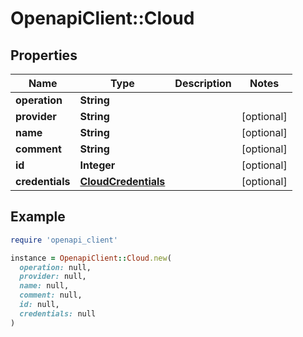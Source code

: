 # OpenapiClient::Cloud

## Properties

| Name | Type | Description | Notes |
| ---- | ---- | ----------- | ----- |
| **operation** | **String** |  |  |
| **provider** | **String** |  | [optional] |
| **name** | **String** |  | [optional] |
| **comment** | **String** |  | [optional] |
| **id** | **Integer** |  | [optional] |
| **credentials** | [**CloudCredentials**](CloudCredentials.md) |  | [optional] |

## Example

```ruby
require 'openapi_client'

instance = OpenapiClient::Cloud.new(
  operation: null,
  provider: null,
  name: null,
  comment: null,
  id: null,
  credentials: null
)
```

